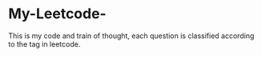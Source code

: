 # My-Leetcode-
This is my code and train of thought, each question is classified according to the tag in leetcode.
